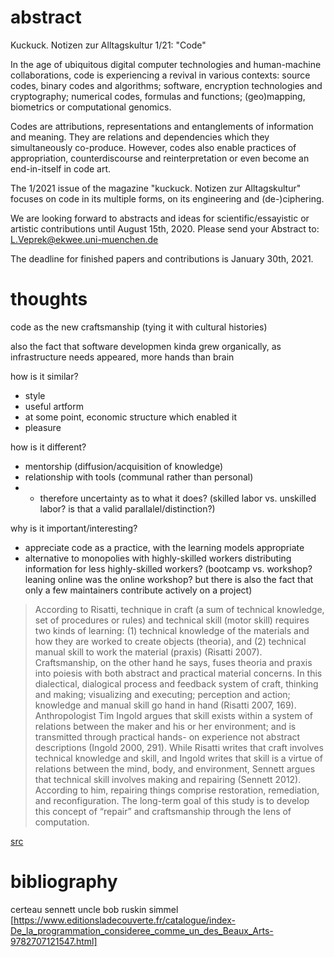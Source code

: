 # abstract

Kuckuck. Notizen zur Alltagskultur 1/21: "Code"

In the age of ubiquitous digital computer technologies and human-machine collaborations, code is experiencing a revival in various contexts: source codes, binary codes and algorithms; software, encryption technologies and cryptography; numerical codes, formulas and functions; (geo)mapping, biometrics or computational genomics.

Codes are attributions, representations and entanglements of information and meaning. They are relations and dependencies which they simultaneously co-produce. However, codes also enable practices of appropriation, counterdiscourse and reinterpretation or even become an end-in-itself in code art.

The 1/2021 issue of the magazine "kuckuck. Notizen zur Alltagskultur" focuses on code in its multiple forms, on its engineering and (de-)ciphering.

We are looking forward to abstracts and ideas for scientific/essayistic or artistic contributions until August 15th, 2020.
Please send your Abstract to: L.Veprek@ekwee.uni-muenchen.de

The deadline for finished papers and contributions is January 30th, 2021.

# thoughts

code as the new craftsmanship (tying it with cultural histories)

also the fact that software developmen kinda grew organically, as infrastructure needs appeared, more hands than brain

how is it similar?
- style
- useful artform
- at some point, economic structure which enabled it
- pleasure

how is it different?
- mentorship (diffusion/acquisition of knowledge)
- relationship with tools (communal rather than personal)
- - therefore uncertainty as to what it does? (skilled labor vs. unskilled labor? is that a valid parallalel/distinction?)

why is it important/interesting?
- appreciate code as a practice, with the learning models appropriate
- alternative to monopolies with highly-skilled workers distributing information for less highly-skilled workers? (bootcamp vs. workshop? leaning online was the online workshop? but there is also the fact that only a few maintainers contribute actively on a project)

> According to Risatti, technique in craft (a sum of technical knowledge, set of procedures or rules) and technical skill (motor skill) requires two kinds of learning: (1) technical knowledge of the materials and how they are worked to create objects (theoria), and (2) technical manual skill to work the material (praxis) (Risatti 2007). Craftsmanship, on the other hand he says, fuses theoria and praxis into poiesis with both abstract and practical material concerns. In this dialectical, dialogical process and feedback system of craft, thinking and making; visualizing and executing; perception and action; knowledge and manual skill go hand in hand (Risatti 2007, 169). Anthropologist Tim Ingold argues that skill exists within a system of relations between the maker and his or her environment; and is transmitted through practical hands- on experience not abstract descriptions (Ingold 2000, 291). While Risatti writes that craft involves technical knowledge and skill, and Ingold writes that skill is a virtue of relations between the mind, body, and environment, Sennett argues that technical skill involves making and repairing (Sennett 2012). According to him, repairing things comprise restoration, remediation, and reconfiguration. The long-term goal of this study is to develop this concept of “repair” and craftsmanship through the lens of computation. 

[src](http://papers.cumincad.org/cgi-bin/works/paper/cf2019_065)


# bibliography

certeau
sennett
uncle bob
ruskin
simmel
[https://www.editionsladecouverte.fr/catalogue/index-De_la_programmation_consideree_comme_un_des_Beaux_Arts-9782707121547.html]

